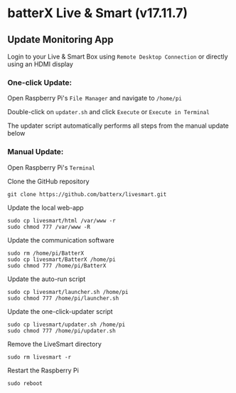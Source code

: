 # batterX Live & Smart (v17.11.7)

## Update Monitoring App

Login to your Live & Smart Box using `Remote Desktop Connection` or directly using an HDMI display

### One-click Update:

Open Raspberry Pi's `File Manager` and navigate to `/home/pi`

Double-click on `updater.sh` and click `Execute` or `Execute in Terminal`

The updater script automatically performs all steps from the manual update below

### Manual Update:

Open Raspberry Pi's `Terminal`

Clone the GitHub repository
```
git clone https://github.com/batterx/livesmart.git
```

Update the local web-app
```
sudo cp livesmart/html /var/www -r
sudo chmod 777 /var/www -R
```

Update the communication software
```
sudo rm /home/pi/BatterX
sudo cp livesmart/BatterX /home/pi
sudo chmod 777 /home/pi/BatterX
```

Update the auto-run script
```
sudo cp livesmart/launcher.sh /home/pi
sudo chmod 777 /home/pi/launcher.sh
```

Update the one-click-updater script
```
sudo cp livesmart/updater.sh /home/pi
sudo chmod 777 /home/pi/updater.sh
```

Remove the LiveSmart directory
```
sudo rm livesmart -r
```

Restart the Raspberry Pi
```
sudo reboot
```

